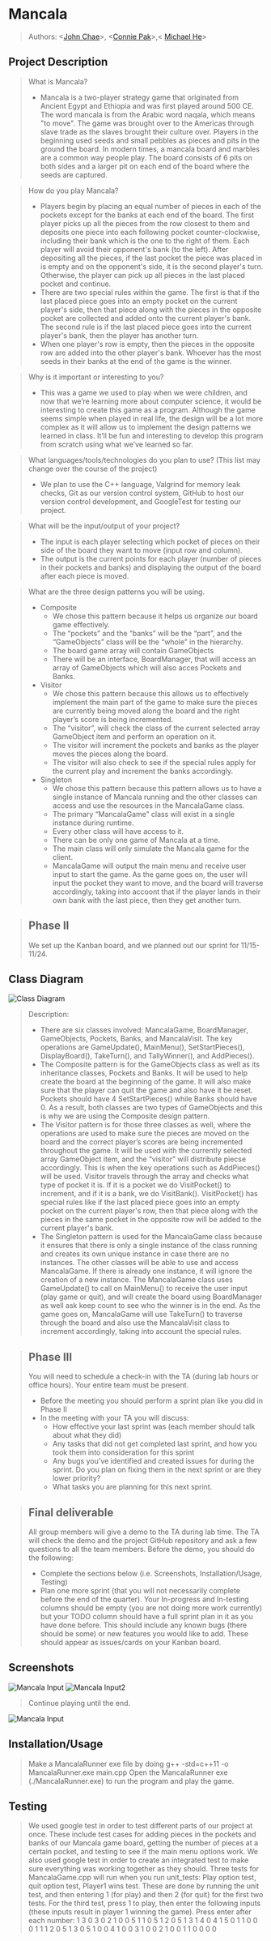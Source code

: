 # Mancala
 
 > Authors: <[John Chae](https://github.com/jyjeachae)>, <[Connie Pak](https://github.com/ConnieP01)>,< [Michael He](https://github.com/MSpecter1)>
 


## Project Description
 >  What is Mancala?
 > * Mancala is a two-player strategy game that originated from Ancient Egypt and Ethiopia and was first played around 500 CE. The word mancala is from the Arabic word naqala, which means "to move". The game was brought over to the Americas through slave trade as the slaves brought their culture over. Players in the beginning used seeds and small pebbles as pieces and pits in the ground the board. In modern times, a mancala board and marbles are a common way people play. The board consists of 6 pits on both sides and a larger pit on each end of the board where the seeds are captured. 
 
 > How do you play Mancala?
 > * Players begin by placing an equal number of pieces in each of the pockets except for the banks at each end of the board. The first player picks up all the pieces from the row closest to them and deposits one piece into each following pocket counter-clockwise, including their bank which is the one to the right of them. Each player will avoid their opponent's bank (to the left). After depositing all the pieces, if the last pocket the piece was placed in is empty and on the opponent's side, it is the second player's turn. Otherwise, the player can pick up all pieces in the last placed pocket and continue. 
 > * There are two special rules within the game. The first is that if the last placed piece goes into an empty pocket on the current player's side, then that piece along with the pieces in the opposite pocket are collected and added onto the current player's bank. The second rule is if the last placed piece goes into the current player's bank, then the player has another turn.
 > * When one player's row is empty, then the pieces in the opposite row are added into the other player's bank. Whoever has the most seeds in their banks at the end of the game is the winner. 
 
 >  Why is it important or interesting to you?
 > * This was a game we used to play when we were children, and now that we’re learning more about computer science, it would be interesting to create this game as a program. Although the game seems simple when played in real life, the design will be a lot more complex as it will allow us to implement the design patterns we learned in class. It’ll be fun and interesting to develop this program from scratch using what we’ve learned so far.

 > What languages/tools/technologies do you plan to use? (This list may change over the course of the project)
 > * We plan to use the C++ language, Valgrind for memory leak checks, Git as our version control system, GitHub to host our version control development, and      GoogleTest for testing our project. 
 
 > What will be the input/output of your project?
 > * The input is each player selecting which pocket of pieces on their side of the board they want to move (input row and column).
 > * The output is the current points for each player (number of pieces in their pockets and banks) and displaying the output of the board after each piece is moved. 
 
 > What are the three design patterns you will be using. 
 > * Composite
 >   * We chose this pattern because it helps us organize our board game effectively.
 >   * The “pockets” and the “banks” will be the “part”, and the “GameObjects” class will be the “whole” in the hierarchy.
 >   * The board game array will contain GameObjects
 >   * There will be an interface, BoardManager, that will access an array of GameObjects which will also acces Pockets and Banks. 
 > * Visitor
 >   * We chose this pattern because this allows us to effectively implement the main part of the game to make sure the pieces are currently being moved along the board and the right player’s score is being incremented.
 >   * The “visitor”, will check the class of the current selected array GameObject item and perform an operation on it.
 >   * The visitor will increment the pockets and banks as the player moves the pieces along the board. 
 >   * The visitor will also check to see if the special rules apply for the current play and increment the banks accordingly.
> * Singleton
>   * We chose this pattern because this pattern allows us to have a single instance of Mancala running and the other classes can access and use the resources in the MancalaGame class.
>   * The primary “MancalaGame” class will exist in a single instance during runtime.
>   * Every other class will have access to it.
>   * There can be only one game of Mancala at a time.
>   * The main class will only simulate the Mancala game for the client.
>   * MancalaGame will output the main menu and receive user input to start the game. As the game goes on, the user will input the pocket they want to move, and the board will traverse accordingly, taking into accoont that if the player lands in their own bank with the last piece, then they get another turn.

 > ## Phase II
 > We set up the Kanban board, and we planned out our sprint for 11/15-11/24.
## Class Diagram
 ![Class Diagram](https://github.com/cs100/final-project-mhe034-cpak014-jchae007/blob/master/Class%20Diagram.png)
 > Description:
 > * There are six classes involved: MancalaGame, BoardManager, GameObjects, Pockets, Banks, and MancalaVisit. The key operations are GameUpdate(), MainMenu(), SetStartPieces(), DisplayBoard(), TakeTurn(), and TallyWinner(), and AddPieces(). 
 > * The Composite pattern is for the GameObjects class as well as its inheritance classes, Pockets and Banks. It will be used to help create the board at the beginning of the game. It will also make sure that the player can quit the game and also have it be reset. Pockets should have 4 SetStartPieces() while Banks should have 0. As a result, both classes are two types of GameObjects and this is why we are using the Composite design pattern.
> * The Visitor pattern is for those three classes as well, where the operations are used to make sure the pieces are moved on the board and the correct player’s scores are being incremented throughout the game. It will be used with the currently selected array GameObject item, and the “visitor” will distribute piecse accordingly. This is when the key operations such as AddPieces() will be used. Visitor travels through the array and checks what type of pocket it is. If it is a pocket we do VisitPocket() to increment, and if it is a bank, we do VisitBank(). VisitPocket() has special rules like if the last placed piece goes into an empty pocket on the current player's row, then that piece along with the pieces in the same pocket in the opposite row will be added to the current player's bank.
> * The Singleton pattern is used for the MancalaGame class because it ensures that there is only a single instance of the class running and creates its own unique instance in case there are no instances. The other classes will be able to use and access MancalaGame. If there is already one instance, it will ignore the creation of a new instance. The MancalaGame class uses GameUpdate() to call on MainMenu() to receive the user input (play game or quit), and will create the board using BoardManager as well ask keep count to see who the winner is in the end. As the game goes on, MancalaGame will use TakeTurn() to traverse through the board and also use the MancalaVisit class to increment accordingly, taking into account the special rules.
  
 > ## Phase III
 > You will need to schedule a check-in with the TA (during lab hours or office hours). Your entire team must be present. 
 > * Before the meeting you should perform a sprint plan like you did in Phase II
 > * In the meeting with your TA you will discuss: 
 >   - How effective your last sprint was (each member should talk about what they did)
 >   - Any tasks that did not get completed last sprint, and how you took them into consideration for this sprint
 >   - Any bugs you've identified and created issues for during the sprint. Do you plan on fixing them in the next sprint or are they lower priority?
 >   - What tasks you are planning for this next sprint.

 > ## Final deliverable
 > All group members will give a demo to the TA during lab time. The TA will check the demo and the project GitHub repository and ask a few questions to all the team members. 
 > Before the demo, you should do the following:
 > * Complete the sections below (i.e. Screenshots, Installation/Usage, Testing)
 > * Plan one more sprint (that you will not necessarily complete before the end of the quarter). Your In-progress and In-testing columns should be empty (you are not doing more work currently) but your TODO column should have a full sprint plan in it as you have done before. This should include any known bugs (there should be some) or new features you would like to add. These should appear as issues/cards on your Kanban board. 
 ## Screenshots
  ![Mancala Input](https://github.com/cs100/final-project-mhe034-cpak014-jchae007/blob/master/Mancala%20Input.png)
  ![Mancala Input2](https://github.com/cs100/final-project-mhe034-cpak014-jchae007/blob/master/Mancala%20Input2.png)
  > Continue playing until the end.
  
  ![Mancala Input](https://github.com/cs100/final-project-mhe034-cpak014-jchae007/blob/master/Output.png)
  
 ## Installation/Usage
 > Make a MancalaRunner exe file by doing g++ -std=c++11 -o MancalaRunner.exe main.cpp
 > Open the MancalaRunner exe (./MancalaRunner.exe) to run the program and play the game.
 ## Testing
 > We used google test in order to test different parts of our project at once. These include test cases for adding pieces in the pockets and banks of our Mancala game board, getting the number of pieces at a certain pocket, and testing to see if the main menu options work. We also used google test in order to create an integrated test to make sure everything was working together as they should.
 > Three tests for MancalaGame.cpp will run when you run unit_tests: Play option test, quit option test, Player1 wins test. These are done by running the unit test, and then entering 1 (for play) and then 2 (for quit) for the first two tests. For the third test, press 1 to play, then enter the following inputs (these inputs result in player 1 winning the game). Press enter after each number:
1
3
0
3
0
2
1
0
0
5
1
1
0
5
1
2
0
5
1
3
1
4
0
4
1
5
0
1
1
0
0
0
1
1
1
2
0
5
1
3
0
5
1
0
0
4
1
0
0
3
1
0
0
2
1
0
0
1
1
0
0
0
0
